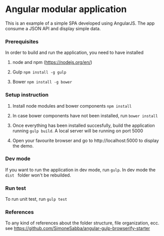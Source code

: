 # Angular modular application

This is an example of a simple SPA developed using AngularJS. The app consume a JSON API and display simple data.

### Prerequisites
In order to build and run the application, you need to have installed

1) node and npm (https://nodejs.org/en/)

2) Gulp ```npm install -g gulp```

3) Bower ```npm install -g bower```

### Setup instruction
1) Install node modules and bower components ```npm install```

2) In case bower components have not been installed, run ```bower install```

3) Once everything has been installed succesfully, build the application running ```gulp build```. A local server will be running on port 5000

4) Open your favourite browser and go to http://localhost:5000 to display the demo.

### Dev mode
If you want to run the application in dev mode, run ```gulp```. In dev mode the  ```dist ``` folder won't be rebuilded.

### Run test
To run unit test, run ```gulp test```

### References
To any kind of references about the folder structure, file organization, ecc.
see https://github.com/SimoneSabba/angular-gulp-browserify-starter
